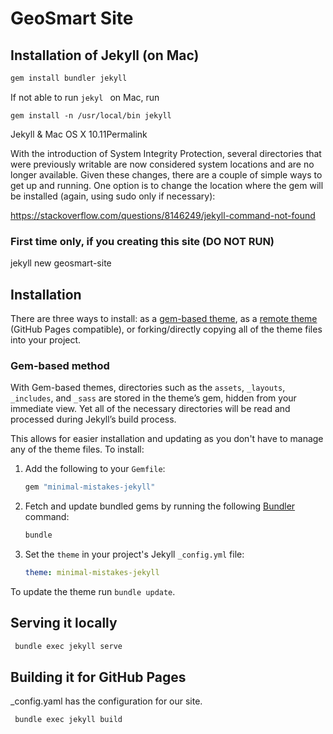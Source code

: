 # GeoSmart Site


## Installation of Jekyll (on Mac)

```ruby
gem install bundler jekyll
```


If not able to run `jekyl ` on Mac, run

`gem install -n /usr/local/bin jekyll`

Jekyll & Mac OS X 10.11Permalink

With the introduction of System Integrity Protection, several directories that were previously writable are now considered system locations and are no longer available. Given these changes, there are a couple of simple ways to get up and running. One option is to change the location where the gem will be installed (again, using sudo only if necessary):

https://stackoverflow.com/questions/8146249/jekyll-command-not-found



### First time only, if you creating this site (DO NOT RUN)

jekyll new geosmart-site


## Installation

There are three ways to install: as a [gem-based theme](https://jekyllrb.com/docs/themes/#understanding-gem-based-themes), as a [remote theme](https://blog.github.com/2017-11-29-use-any-theme-with-github-pages/) (GitHub Pages compatible), or forking/directly copying all of the theme files into your project.

### Gem-based method

With Gem-based themes, directories such as the `assets`, `_layouts`, `_includes`, and `_sass` are stored in the theme’s gem, hidden from your immediate view. Yet all of the necessary directories will be read and processed during Jekyll’s build process.

This allows for easier installation and updating as you don't have to manage any of the theme files. To install:

1. Add the following to your `Gemfile`:

   ```ruby
   gem "minimal-mistakes-jekyll"
   ```

2. Fetch and update bundled gems by running the following [Bundler](http://bundler.io/) command:

   ```bash
   bundle
   ```

3. Set the `theme` in your project's Jekyll `_config.yml` file:

   ```yaml
   theme: minimal-mistakes-jekyll
   ```

To update the theme run `bundle update`.


## Serving it locally

```bash
 bundle exec jekyll serve
  ```
   

## Building it for GitHub Pages

_config.yaml has the configuration for our site. 

```bash
 bundle exec jekyll build
 ```
